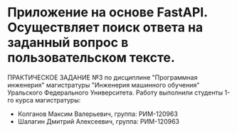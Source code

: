 # Приложение на основе FastAPI. Осуществляет поиск ответа на заданный вопрос в пользовательском тексте.
ПРАКТИЧЕСКОЕ ЗАДАНИЕ №3 по дисциплине "Программная инженерия" магистратуры "Инженерия машинного обучения" Уральского Федерального Университета. Работу выполнили студенты 1-го курса магистратуры:
- Колганов Максим Валерьевич, группа: РИМ-120963 
- Шалагин Дмитрий Алексеевич, группа: РИМ-120963

